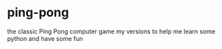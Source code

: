 # ping-pong
the classic Ping Pong computer game  my versions to help me learn some python and have some fun
